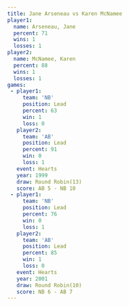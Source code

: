```yaml
---
title: Jane Arseneau vs Karen McNamee
player1:              
  name: Arseneau, Jane
  percent: 71         
  wins: 1             
  losses: 1           
player2:              
  name: McNamee, Karen
  percent: 88         
  wins: 1             
  losses: 1           
games:
 - player1:        
     team: 'NB'    
     position: Lead
     percent: 63   
     win: 1        
     loss: 0       
   player2:        
     team: 'AB'    
     position: Lead
     percent: 91   
     win: 0        
     loss: 1       
   event: Hearts        
   year: 1999           
   draw: Round Robin(13)
   score: AB 5 - NB 10  
 - player1:        
     team: 'NB'    
     position: Lead
     percent: 76   
     win: 0        
     loss: 1       
   player2:        
     team: 'AB'    
     position: Lead
     percent: 85   
     win: 1        
     loss: 0       
   event: Hearts        
   year: 2001           
   draw: Round Robin(10)
   score: NB 6 - AB 7   
---
```

